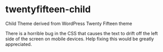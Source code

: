 # twentyfifteen-child
Child Theme derived from WordPress Twenty Fifteen theme

There is a horrible bug in the CSS that causes the text to drift off the left side of the screen on mobile devices. Help fixing this would be greatly appreciated.
